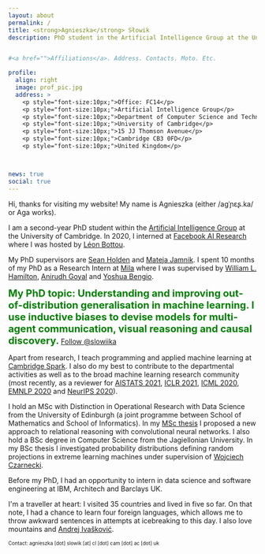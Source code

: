 ```yaml
---
layout: about
permalink: /
title: <strong>Agnieszka</strong> Słowik
description: PhD student in the Artificial Intelligence Group at the University of Cambridge


#<a href="">Affiliations</a>. Address. Contacts. Moto. Etc.

profile:
  align: right
  image: prof_pic.jpg
  address: >
    <p style="font-size:10px;">Office: FC14</p>
    <p style="font-size:10px;">Artificial Intelligence Group</p>
    <p style="font-size:10px;">Department of Computer Science and Technology</p>
    <p style="font-size:10px;">University of Cambridge</p>
    <p style="font-size:10px;">15 JJ Thomson Avenue</p>
    <p style="font-size:10px;">Cambridge CB3 0FD</p>
    <p style="font-size:10px;">United Kingdom</p>



news: true
social: true
---
```


Hi, thanks for visiting my website! My name is Agnieszka (either /aɡˈɲɛʂ.ka/ or Aga works). 

I am a second-year PhD student within the [Artificial Intelligence Group](https://www.cl.cam.ac.uk/research/ai/) at the University of Cambridge. In 2020, I interned at [Facebook AI Research](https://ai.facebook.com/) where I was hosted by [Léon Bottou](https://leon.bottou.org/).

My PhD supervisors are [Sean Holden](https://www.cl.cam.ac.uk/~sbh11/) and [Mateja Jamnik](https://www.cl.cam.ac.uk/~mj201/). I spent 10 months of my PhD as a Research Intern at [Mila](https://mila.quebec/en/) where I was supervised by [William L. Hamilton](https://www.cs.mcgill.ca/~wlh/), [Anirudh Goyal](https://anirudh9119.github.io) and [Yoshua Bengio](https://yoshuabengio.org). 

<span style="color:green;font-size:20px"> **My PhD topic: Understanding and improving out-of-distribution generalisation in machine learning. I use inductive biases to devise models for multi-agent communication, visual reasoning and causal discovery.**</span> <a href="https://twitter.com/slowiika?ref_src=twsrc%5Etfw" class="twitter-follow-button" data-show-screen-name="false" data-show-count="false">Follow @slowiika</a><script async src="https://platform.twitter.com/widgets.js" charset="utf-8"></script>

Apart from research, I teach programming and applied machine learning at [Cambridge Spark](https://cambridgespark.com/). I also do my best to contribute to the departmental activities as well as to the broad machine learning research community (most recently, as a reviewer for [AISTATS 2021](http://aistats.org/aistats2021/), [ICLR 2021](https://iclr.cc/Conferences/2021/Dates), [ICML 2020](https://icml.cc), [EMNLP 2020](https://2020.emnlp.org/) and [NeurIPS 2020](https://nips.cc/Conferences/2020/)). 

I hold an MSc with Distinction in Operational Research with Data Science from the University of Edinburgh (a joint programme between School of Mathematics and School of Informatics). In my [MSc thesis](https://www.dropbox.com/s/gvxaaxrqvkjr2np/thesis.pdf?dl=0) I proposed a new approach to relational reasoning with convolutional neural networks. I also hold a BSc degree in Computer Science from the Jagiellonian University. In my BSc thesis I investigated probability distributions defining random projections in extreme learning machines under supervision of [Wojciech Czarnecki](http://wojciechczarnecki.com).

Before my PhD, I had an opportunity to intern in data science and software engineering at IBM, Architech and Barclays UK.

I'm a traveller at heart: I visited 35 countries and lived in five so far. On that note, I had a chance to learn four foreign languages, which allows me to throw awkward sentences in attempts at icebreaking to this day. I also love mountains and [Andrej Ivašković](https://www.cl.cam.ac.uk/~ai294/).

<p style="font-size:10px;"> Contact: agnieszka [dot] slowik [at] cl [dot] cam [dot] ac [dot] uk </p>
